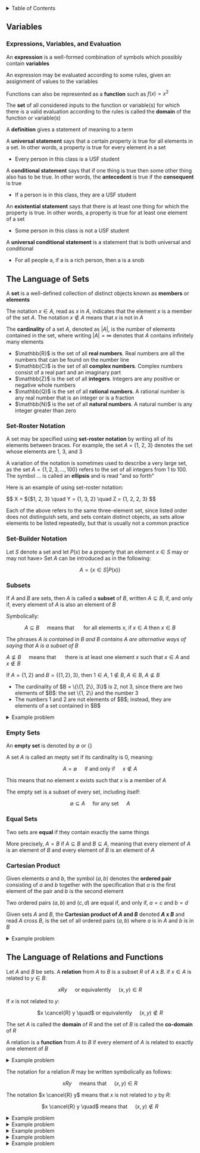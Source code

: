 <details>
<summary>Table of Contents</summary>
<ol>
  <li>
    <a href='#variables'>Variables</a>
  </li>
  <li>
    <a href='#the-language-of-sets'>The Language of Sets</a>
  </li>
  <li>
    <a href='#the-language-of-relations-and-functions'>The Language of Relations and Functions</a>
  </li>
</ol>
</details>

## Variables
### Expressions, Variables, and Evaluation
An <strong>expression</strong> is a well-formed combination of symbols which possibly contain <strong>variables</strong>

An expression may be evaluated according to some rules, given an assignment of values to the variables

Functions can also be represented as a <strong>function</strong> such as $f(x) = x^2$

The <strong>set</strong> of all considered inputs to the function or variable(s) for which there is a valid evaluation according to the rules is called the <strong>domain</strong> of the function or variable(s)

A <strong>definition</strong> gives a statement of meaning to a term

A <strong>universal statement</strong> says that a certain property is true for all elements in a set. In other words, a property is true for every element in a set
<ul>
  <li>Every person in this class is a USF student</li>
</ul>

A <strong>conditional statement</strong> says that if one thing is true then some other thing also has to be true. In other words, the <strong>antecedent</strong> is true if the <strong>consequent</strong> is true
<ul>
  <li>If a person is in this class, they are a USF student</li>
</ul>

An <strong>existential statement</strong> says that there is at least one thing for which the property is true. In other words, a property is true for at least one element of a set
<ul>
  <li>Some person in this class is not a USF student</li>
</ul>

A <strong>universal conditional statement</strong> is a statement that is both universal and conditional
<ul>
  <li>For all people a, if a is a rich person, then a is a snob</li>
</ul>  

## The Language of Sets
A <strong>set</strong> is a well-defined collection of distinct objects known as <strong>members</strong> or <strong>elements</strong>

The notation $x \in A$, read as $x$ in $A$, indicates that the element $x$ is a member of the set $A$. The notation $x \notin A$ means that $x$ is not in $A$

The <strong>cardinality</strong> of a set $A$, denoted as $|A|$, is the number of elements contained in the set, where writing $|A| = \infty$ denotes that $A$ contains infinitely many elements

<ul>
  <li>$\mathbb{R}$ is the set of all <strong>real numbers</strong>. Real numbers are all the numbers that can be found on the number line</li>
  <li>$\mathbb{C}$ is the set of all <strong>complex numbers</strong>. Complex numbers consist of a real part and an imaginary part</li>
  <li>$\mathbb{Z}$ is the set of all <strong>integers</strong>. Integers are any positive or negative whole numbers</li>
  <li>$\mathbb{Q}$ is the set of all <strong>rational numbers</strong>. A rational number is any real number that is an integer or is a fraction</li>
  <li>$\mathbb{N}$ is the set of all <strong>natural numbers</strong>. A natural number is any integer greater than zero</li>
</ul>  

### Set-Roster Notation
A set may be specified using <strong>set-roster notation</strong> by writing all of its elements between braces. For example, the set $A$ = {1, 2, 3} denotes the set whose elements are 1, 3, and 3

A variation of the notation is sometimes used to describe a very large set, as the set 
$A = \{1, 2, 3, ..., 100\}$ refers to the set of all integers from 1 to 100. The symbol ... is called an <strong>ellipsis</strong> and is read "and so forth"

Here is an example of using set-roster notation:

$$
X = ${$1, 2, 3\} \quad Y = \{1, 3, 2\} \quad Z = \{1, 2, 2, 3\}
$$

Each of the above refers to the same three-element set, since listed order does not distinguish sets, and sets contain distinct objects, as sets allow elements to be listed repeatedly, but that is usually not a common practice

### Set-Builder Notation
Let $S$ denote a set and let $P(x)$ be a property that an element $x \in S$ may or may not have> Set $A$ can be introduced as in the following:

$$
A = \{ x \in S | P(x) \}
$$

### Subsets
If $A$ and $B$ are sets, then $A$ is called a <strong>subset</strong> of $B$, written $A \subseteq B$, if, and only if, every element of $A$ is also an element of $B$

Symbolically:

<div align="center">

$A \subseteq B \quad$ means that $\quad$ for all elements $x$, if $x \in A$ then $x \in B$ 
</div>

The phrases <em>$A$ is contained in $B$ and $B$ contains $A$ are alternative ways of saying that $A$ is a subset of $B$</em>

$A \nsubseteq B \quad$ means that $\quad$ there is at least one element $x$ such that $x \in A$ and $x \notin B$

If $A = \{1, 2\}$ and $B = \{\{1, 2\}, 3\}$, then $1 \in A$, $1 \notin B$, $A \in B$, $A \nsubseteq B$
<ul>
  <li>The cardinality of $B = \{\{1, 2\}, 3\}$ is 2, not 3, since there are two elements of $B$: the set \{1, 2\} and the number 3</li>
  <li>The numbers 1 and 2 are not elements of $B$; instead, they are elements of a set contained in $B$</li>
</ul>  

<details>
    <summary>Example problem</summary>

<ol type="a">
  <li>Is $2 \in \{1, 2, 3\}$</li>
  <li>Is $\{3\} \subseteq \{3\}$</li>
  <li>Is $\{1, 2\} \in \{1, 2, 3\}$</li>
  <li>Is $\{2\} \in \{\{1\}, \{2\}, \{3\}}$</li>
  <li>Is $1 \in \{\{1\}, 2, 3\}$</li>
  <li>Is $\{2\} \in \{1, 2, 3\}$</li>
  <li>Is $\{1, 3\} \subseteq \{1, 2, 3\}$</li>
  <li>Is $2 \in \{\{1\}, \{2\}, \{3\}\}$
  <li>Is $\{3\} \subseteq \{1, 2, 3\}$</li>
  <li>Is $2 \in \{\{2\}, 3\}$</li>
</ol>  
<ul>  
  <details>
    <summary>Solution</summary>
<ol type="a">
  <li>Yes, the element 2 is indeed in the set</li>
  <li>Yes, $\{3\}$ is a subset of itself because all of the elements in the set, 3, are within itself</li>
  <li>No, $\{1, 2\}$ is a set and there is no element in $\{1, 2, 3\}$ that is a set</li>
  <li>Yes, $\{2\}$ is an element in the set since there an element in the set which contains the $\{2\}$ set</li>
  <li>No, 1 is not an element in the set. An element of the set is $\{1\}$, not 1</li>
  <li>Yes, $\{2\}$ is a subset of the set</li>
  <li>Yes, both elements in this set, $\{1, 3\}$, can be found in this set, $\{1, 2, 3\}$</li>
  <li>No, 2 is not an element of the set since the elements of the set are other sets</li>
  <li>Yes, $\{3\}$ is a subset of the set since the set $\{3\}$ is a subset of the larger set, since the large set has an element with the value 3</li>
  <li>No, 2 is not an element of the set; however, \{2\}$ is an element of the set</li>
</ol>
</details>
</ul>  
</details>

### Empty Sets
An <strong>empty set</strong> is denoted by $\emptyset$ or $\{\}$

A set $A$ is called an mepty set if its cardinality is 0, meaning:

<div align="center">

$A = \emptyset \quad$ if and only if $\quad x \notin A$
</div>

This means that no element $x$ exists such that $x$ is a member of $A$

The empty set is a subset of every set, including itself:

<div align="center">

$\emptyset \subseteq A \quad$ for any set $\quad A$
</div>

### Equal Sets
Two sets are <strong>equal</strong> if they contain exactly the same things

More precisely, $A = B$ if $A \subseteq B$ and $B \subseteq A$, meaning that every element of $A$ is an element of $B$ and every element of $B$ is an element of $A$

### Cartesian Product
Given elements $a$ and $b$, the symbol $(a, b)$ denotes the <strong>ordered pair</strong> consisting of $a$ and $b$ together with the specification that $a$ is the first element of the pair and $b$ is the second element

Two ordered pairs $(a, b)$ and $(c, d)$ are equal if, and only if, $a = c$ and $b = d$

Given sets $A$ and $B$, the <strong>Cartesian product of $A$ and $B$</strong> denoted <strong>$A$ x $B$</strong> and read $A$ cross $B$, is the set of all ordered pairs $(a, b)$ where $a$ is in $A$ and $b$ is in $B$

<details>
    <summary>Example problem</summary>

Let $A = \{1, 2, 3\} and B = \{u, v\}$
<ol type="a">
  <li>Find $A$ x $B$</li> 
  <li>Find $B$ x $B$</li>
</ol>  
<ul>  
  <details>
    <summary>Solution</summary>
<ol type="a">
  <li>$A$ x $B$ = $\{(1, u), (2, u), (3, u), (1, v), (2, v), (3, v)\}$</li>
  <li>$B$ x $B$ = $\{(u, u), (v, u), (v, u), (v, v)\}$</li>
</ol>  
</details>
</ul>  
</details>

## The Language of Relations and Functions
Let $A$ and $B$ be sets. A <strong>relation</strong> from $A$ to $B$ is a subset $R$ of $A$ x $B$. if $x \in A$ is related to $y \in B$:

<div align="center">

$x R y \quad$ or equivalently $\quad (x, y) \in R$
</div>

If $x$ is not related to $y$:

<div align="center">

$x \cancel{R} y \quad$ or equivalently $\quad (x, y) \notin R$
</div>

The set $A$ is called the <strong>domain</strong> of $R$ and the set of $B$ is called the <strong>co-domain</strong> of $R$

A relation is a <strong>function</strong> from $A$ to $B$ if every element of $A$ is related to exactly one element of $B$

<details>
    <summary>Example problem</summary>

Let $A = \{0, 1, 2\}$ and $B = \{1, 2, 3\}$ and let's say that an element $x$ in $A$ is related to an element $y$ in $B$ if, and only if, $x$ is less than $y$. Use the notation $x R y$ as a shorthand for the sentence $x$ is related to $y$
<ul>  
  <details>
    <summary>Solution</summary>

0 $R$ 1 $\quad$ since $\quad$ 0 < 1<br />
0 $R$ 2 $\quad$ since $\quad$ 0 < 2<br />
0 $R$ 3 $\quad$ since $\quad$ 0 < 3<br />
1 $\cancel{R}$ 1 $\quad$ since $\quad$ 1 $\cancel{<}$ 1<br />
1 $R$ 2 $\quad$ since $\quad$ 1 < 2<br />
1 $R$ 3 $\quad$ since $\quad$ 1 < 3<br />
2 $\cancel{R}$ 1 $\quad$ since $\quad$ 2 $\cancel{<}$ 1<br />
2 $\cancel{R}$ 2 $\quad$ since $\quad$ 2 $\cancel{<}$ 2<br />
2 $R$ 3 $\quad$ since $\quad$ 2 < 3<br /><br />

$R = \{(0, 1), (0, 2), (0, 3), (1, 2), (1, 3), (2, 3)\}$
</details>
</ul>  
</details>

The notation for a relation $R$ may be written symbolically as follows:
<div align="center">

$x R y \quad$ means that $\quad (x, y) \in R$
</div>

The notation $x \cancel{R} y$ means that $x$ is not related to $y$ by $R$:
<div align="center">

$x \cancel{R} y \quad$ means that $\quad (x, y) \notin R$
</div>

<details>
    <summary>Example problem</summary>

Let $C = D = \{-3, -2, -1, 1, 2, 3\}$ and define a relation $S$ from $C$ to $D$ as follows

<div align="center">

For every $(x, y) \in C$ x $D, (x, y) \in S$ means that $1/x - 1/y$ is an integer
</div>
<ol type="a">
  <li>
  
  Is $2 S 2$<br />
  Is $-1 S -1$<br />
  Is $(3, 3) \in S$<br />
  Is $(3, -3) \in S$</li>
  <li>Write $S$ as a set of ordered pairs</li>
  <li>What is the domain of $S$<br />
  What is the co-domain of $S$</li>
</ol>
<ul>  
  <details>
    <summary>Solution</summary>

<ol type="a">
  <li>
  
  $1/2 - 1/2 = 0$, which is an integer. So $2 R 2$<br />
  $-1/2 + 1/2 = 0$, which is an integer. So $-1 R -1$<br />
  $1/3 - 1/3 = 0$, which is an integer. So $(3, 3) \in S$<br />
  $1/3 + 1/3 = 2/3$, which is not an integer. So $(3, -3) \in S$</li>
  <li>
  
  $S = \{(-3, -3), (-2, -2), (-2, 2), (-1, -1), (-1, 1), (1, -1). (1, 1), (2, -2), (2, 2), (3, 3)\}$</li>
  <li>

  domain of $S = \{-3, -2, -1, 1, 2, 3\}$<br />
  co-domain of $S = \{-3, -2, -1, 1, 2, 3\}$</li>
</ol>  
</details>
</ul>  
</details>

<details>
    <summary>Example problem</summary>

Let $G = \{-2, 0, 2\}$ and $H = \{4, 6, 8\}$ and define a relation $V$ from $G$ to $H$ as follows

<div align="center">

For every $(x, y) \in G$ x $H, (x, y) \in V$ means that $(x - y)/ 4$ is an integer
</div>
<ol type="a">
  <li>
  
  Is $2 V 6$<br />
  Is $-2 V 8$<br />
  Is $(0, 6) \in V$<br />
  Is $(2, 4) \in V$</li>
  <li>Write $S$ as a set of ordered pairs</li>
  <li>What is the domain of $V$<br />
  What is the co-domain of $V$</li>
</ol>
<ul>  
  <details>
    <summary>Solution</summary>

<ol type="a">
  <li>
  
  $(2 - 6) / 4 = -1$, which is an integer. So $2 V 6$<br />
  $(-2 - 8) / 4 = -10/4$, which is not an integer. So $-2 \cancel{V} 8$<br />
  $(0 - 6) / 4 = -6/4$, which is not an integer. So $(0, 6) \notin V$<br />
  $(2 - 4) / 4 = -2/4$, which is not an integer. So $(2, 4) \notin V$</li>
  <li>
  
  $V = \{(-2, 6), (0, 4), (0, 8), (2, 6)\}$</li>
  <li>

  domain of $V = \{-2, 0, 2\}$<br />
  co-domain of $V = \{4, 6, 8\}$</li>
</ol>  
</details>
</ul>  
</details>

<details>
    <summary>Example problem</summary>

Define a relation $S$ from <strong>$R$</strong> to <strong>$R$</strong> as follows:

<div align="center">

For every $(x, y) \in $<strong>$R$</strong> x <strong>$R$</strong>$, (x, y) \in S$ means that $x \geq y$
</div>
<ol type="a">
  <li>
  
  Is $(9, 8) \in S$<br />
  Is $(9, 9) \in S$<br />
  Is $9 S 10$<br />
  Is $(-1) S (-2)$</li>
  <li>Write $S$ as a set of ordered pairs</li>
</ol>
<ul>  
  <details>
    <summary>Solution</summary>

<ol type="a">
  <li>
  
  $9 \geq 8$, so $(9, 8) \in S$<br />
  $9 \geq 9$, so $(9, 9) \in S$<br />
  $9 \cancel{\geq} 8$, so $9 \cancel{S} 10$<br />
  $-1 \geq -2$, so $(-1) S (-2)$</li>
</ol>  
</details>
</ul>  
</details>

<details>
    <summary>Example problem</summary>

Define a relation $R$ from <strong>$R$</strong> to <strong>$R$</strong> as follows:

<div align="center">

For every $(x, y) \in $<strong>$R$</strong> x <strong>$R$</strong>$, (x, y) \in S$ means that $y = x$<sup>2</sup>
</div>
<ol type="a">
  <li>
  
  Is $(6, 36) \in R$<br />
  Is $(36, 6) \in R$<br />
  Is $(-5) R 25$<br />
  Is $25 R (-5)$</li>
</ol>
<ul>  
  <details>
    <summary>Solution</summary>

<ol type="a">
  <li>
  
  $36 = 6^2$, so $(6, 36) \in R$<br />
  $6 \cancel{=} 36^2$, so $(36, 6) \notin R$<br />
  $25=(-5)^2$, so $(-5) R 25$<br />
  $-5 \cancel{=} 25^2$, so $25 \cancel{R} (-5)$</li>
</ol>  
</details>
</ul>  
</details>

<details>
    <summary>Example problem</summary>

Let $A = \{2, 4\}$ and $B = \{1, 3, 5\}$ and define relations $U$, $V$, and $W$ from $A$ to $B$ as follows:

<div align="center">

For every $(x, y) \in A$ x $B$<br />
$(x, y) \in U$ means that $y - x > 2$,<br />
$(x, y) \in V$ means that $y - 1 = x/2$, and<br />
$W = \{(2, 5), (4, 1), (2, 3)\}$
</div>
<ul>  
  <details>
    <summary>Solution</summary>

$U = \{(2, 5)\}$
$V = \{(4, 3)\}$
</details>
</ul>  
</details>
